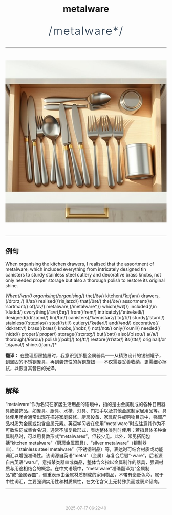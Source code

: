 <div align="center">

# metalware

<div style="margin: 30px 0;">
<h1 style="font-size: 2.5em; font-weight: 300; letter-spacing: 2px; margin: 0; color: #2c3e50;">
/metalware*/
</h1>
</div>

</div>

---

<div align="center" style="margin: 40px 0;">

![metalware](images/metalware.png)

</div>

---

## 例句

When organising the kitchen drawers, I realised that the assortment of metalware, which included everything from intricately designed tin canisters to sturdy stainless steel cutlery and decorative brass knobs, not only needed proper storage but also a thorough polish to restore its original shine.

*When(/wɪn/) organising(/organising*/) the(/ðə/) kitchen(/ˈkɪʧən/) drawers,(/drɔrz,/) I(/aɪ/) realised(/ˈriəˌlaɪzd/) that(/ðət/) the(/ðə/) assortment(/əˈsɔrtmənt/) of(/əv/) metalware,(/metalware*,/) which(/wɪʧ/) included(/ˌɪnˈkludɪd/) everything(/ˈɛvriˌθɪŋ/) from(/frəm/) intricately(/ˈɪntrəkətli/) designed(/dɪˈzaɪnd/) tin(/tɪn/) canisters(/ˈkænɪstərz/) to(/tɪ/) sturdy(/ˈstərdi/) stainless(/ˈsteɪnləs/) steel(/stil/) cutlery(/ˈkətləri/) and(/ənd/) decorative(/ˈdɛkrətɪv/) brass(/bræs/) knobs,(/nɑbz,/) not(/nɑt/) only(/ˈoʊnli/) needed(/ˈnidɪd/) proper(/ˈprɑpər/) storage(/ˈstɔrɪʤ/) but(/bət/) also(/ˈɔlsoʊ/) a(/ə/) thorough(/θəroʊ/) polish(/ˈpɑlɪʃ/) to(/tɪ/) restore(/rɪˈstɔr/) its(/ɪts/) original(/ərˈɪʤənəl/) shine.(/ʃaɪn./)*

**翻译：** 在整理厨房抽屉时，我意识到那批金属器具——从精致设计的锡制罐子，到坚固的不锈钢餐具，再到装饰性的黄铜旋钮——不仅需要妥善收纳，更需细心擦拭，以恢复其昔日的光泽。

---

## 解释

“metalware”作为名词在家居生活用品的语境中，指的是由金属制成的各种日用器具或装饰品，如餐具、厨具、水槽、灯具、门把手以及其他金属制家居用品等。具体使用场合通常出现在描述家庭装修、厨房设备、家具配件或购物目录中，强调产品材质为金属或包含金属元素。英语学习者在使用“metalware”时应注意其作为不可数名词或集合名词，通常不加复数形式，表达整体类别时使用；若指具体多种金属制品时，可以用复数形式“metalwares”，但较少见。此外，常见搭配包括“kitchen metalware”（厨房金属器具）、“silver metalware”（银制器皿）、“stainless steel metalware”（不锈钢制品）等，表达时可结合材质或功能词汇以增强准确性。该词源自英语“metal”（金属）与复合后缀“-ware”，后者源自古英语“waru”，意指某类器皿或商品，整体含义指以金属制作的器具，强调材质与用途相结合的概念。在中文语境中，“metalware”准确翻译为“金属制品”或“金属器皿”，侧重表示由金属材质制成的家用物品，不带有褒贬色彩，属于中性词汇，主要强调实用性和材质属性，在文化含义上无特殊负面或褒义倾向。


---

<div align="center" style="margin-top: 50px;">
<small style="color: #999; font-size: 0.9em;">2025-07-17 06:22:40</small>
</div>
